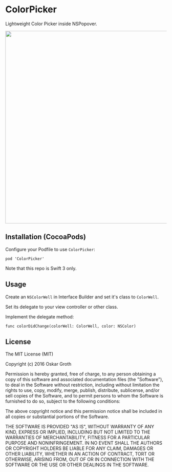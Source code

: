 ColorPicker
==================

Lightweight Color Picker inside NSPopover.

<img src="https://s3.amazonaws.com/cindori/images/colorpicker.png" width="600">

## Installation (CocoaPods)
Configure your Podfile to use `ColorPicker`:

```pod 'ColorPicker'```

Note that this repo is Swift 3 only.

## Usage

Create an `NSColorWell` in Interface Builder and set it's class to `ColorWell`.

Set its delegate to your view controller or other class.

Implement the delegate method:

    func colorDidChange(colorWell: ColorWell, color: NSColor)

## License
The MIT License (MIT)

Copyright (c) 2016 Oskar Groth

Permission is hereby granted, free of charge, to any person obtaining a copy of
this software and associated documentation files (the "Software"), to deal in
the Software without restriction, including without limitation the rights to
use, copy, modify, merge, publish, distribute, sublicense, and/or sell copies of
the Software, and to permit persons to whom the Software is furnished to do so,
subject to the following conditions:

The above copyright notice and this permission notice shall be included in all
copies or substantial portions of the Software.

THE SOFTWARE IS PROVIDED "AS IS", WITHOUT WARRANTY OF ANY KIND, EXPRESS OR
IMPLIED, INCLUDING BUT NOT LIMITED TO THE WARRANTIES OF MERCHANTABILITY, FITNESS
FOR A PARTICULAR PURPOSE AND NONINFRINGEMENT. IN NO EVENT SHALL THE AUTHORS OR
COPYRIGHT HOLDERS BE LIABLE FOR ANY CLAIM, DAMAGES OR OTHER LIABILITY, WHETHER
IN AN ACTION OF CONTRACT, TORT OR OTHERWISE, ARISING FROM, OUT OF OR IN
CONNECTION WITH THE SOFTWARE OR THE USE OR OTHER DEALINGS IN THE SOFTWARE.
